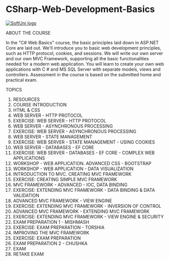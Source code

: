 # CSharp-Web-Development-Basics

<a href="https://softuni.bg/trainings/courses" rel="Courses">  ![SoftUni logo][logo] <a/>

[logo]: http://innovationstarterbox.bg/wp-content/uploads/2016/05/Softuni_logo_trasparent.png "Logo Title Text 2"

ABOUT THE COURSE

In the "C# Web Basics" course, the basic principles laid down in ASP.NET Core are laid out. We'll introduce you to basic web development principles, such as HTTP protocol, cookies, and sessions. We will write our own server and our own MVC Framework, supporting all the basic functionalities needed for a modern web application. You will learn to create your own web applications with C # and MS SQL Server with separate models, views and controllers. Assessment in the course is based on the submitted home and practical exam.

 
TOPICS
1. RESOURCES</br>
2. COURSE INTRODUCTION</br>
3. HTML & CSS</br>
4. WEB SERVER - HTTP PROTOCOL</br>
5. EXERCISE: WEB SERVER - HTTP PROTOCОL</br>
6. WEB SERVER - ASYNCHRONOUS PROCESSING</br>
7. EXERCISE: WEB SERVER - ASYNCHRONOUS PROCESSING</br>
8. WEB SERVER - STATE MANAGEMENT</br>
9. EXERCISE: WEB SERVER - STATE MANAGEMENT - USING COOKIES</br>
10. WEB SERVER - DATABASES - EF CORE</br>
11. EXERCISE: WEB SERVER - DATABASES - EF CORE -  COMPLEX WEB APPLICATIONS</br>
12. WORKSHOP - WEB APPLICATION. ADVANCED CSS - BOOTSTRAP</br>
13. WORKSHOP - WEB APPLICATION - DATA VISUALIZATION</br>
14. INTRODUCTION TO MVC. CREATING MVC FRAMEWORK</br>
15. EXERCISE: CREATING SIMPLE MVC FRAMEWORK</br>
16. MVC FRAMEWORK - ADVANCED - IOC, DATA BINDING</br>
17. EXERCISE: EXTENDING MVC FRAMEWORK - DATA BINDING & DATA VALIDATION</br>
18. ADVANCED MVC FRAMEWORK - VIEW ENGINE</br>
19. EXERCISE: EXTENDING MVC FRAMEWORK - INVERSION OF CONTROL</br>
20. ADVANCED MVC FRAMEWORK - EXTENDING MVC FRAMEWORK</br>
21. EXERCISE: EXTENDING MVC FRAMEWORK - VIEW ENGINE & SECURITY</br>
22. EXAM PREPARATION 1 - MISHMASH</br>
23. EXERCISE: EXAM PREPARATION - TORSHIA</br>
24. IMPROVING THE MVC FRAMEWORK</br>
25. EXERCISE: EXAM PREPARATION</br>
26. EXAM PREPARATION 2 - CHUSHKA</br>
27. EXAM</br>
28. RETAKE EXAM</br>

 
 

